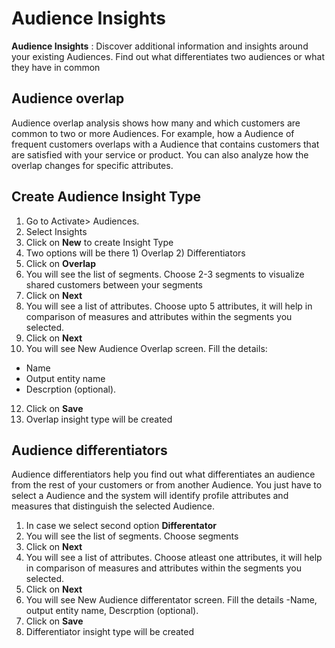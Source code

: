 # Audience Insights

**Audience Insights** : Discover additional information and insights around your existing Audiences. Find out what differentiates two audiences or what they have in common

## Audience overlap

Audience overlap analysis shows how many and which customers are common to two or more Audiences. For example, how a Audience of frequent customers overlaps with a Audience that contains customers that are satisfied with your service or product. You can also analyze how the overlap changes for specific attributes.

## Create Audience Insight Type
1. Go to Activate> Audiences.
2. Select Insights
3. Click on **New** to create Insight Type
4. Two options will be there 1) Overlap 2) Differentiators
5. Click on **Overlap**
6. You will see the list of segments. Choose 2-3 segments to visualize shared customers between your segments
7. Click on **Next**
8. You will see a list of attributes. Choose upto 5 attributes, it will help in comparison of measures and attributes within the segments you selected.
9. Click on **Next**
10. You will see New Audience Overlap screen. Fill the details:
- Name
- Output entity name
- Descrption (optional).
12. Click on **Save**
13. Overlap insight type will be created


## Audience differentiators

Audience differentiators help you find out what differentiates an audience from the rest of your customers or from another Audience. You just have to select a Audience and the system will identify profile attributes and measures that distinguish the selected Audience.

1. In case we select second option **Differentator**
2. You will see the list of segments.  Choose segments
3. Click on **Next**
4. You will see a list of attributes. Choose atleast one attributes, it will help in comparison of measures and attributes within the segments you selected.
5. Click on **Next**
6. You will see New Audience differentator screen. Fill the details -Name, output entity name, Descrption (optional).
7. Click on **Save**
8. Differentiator insight type will be created
